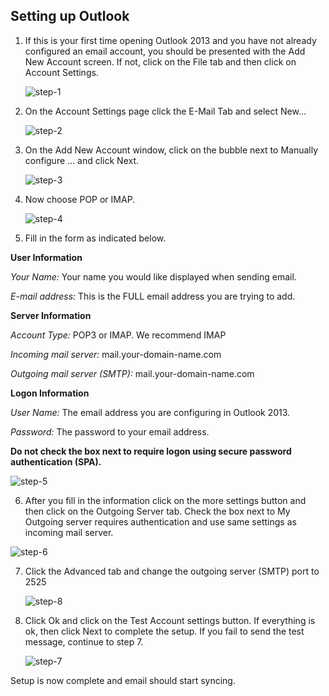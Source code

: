## Setting up Outlook
1. If this is your first time opening Outlook 2013 and you have not already configured an email account, you should be presented with the Add New Account screen. If not, click on the File tab and then click on Account Settings.

	![step-1]

2. On the Account Settings page click the E-Mail Tab and select New...

	![step-2]

3. On the Add New Account window, click on the bubble next to Manually configure ... and click Next.

	![step-3]

4. Now choose POP or IMAP.

	![step-4]

5. Fill in the form as indicated below.

**User Information**

*Your Name:* Your name you would like displayed when sending email. 

*E-mail address:* This is the FULL email address you are trying to add.

**Server Information**

*Account Type:* POP3 or IMAP. We recommend IMAP

*Incoming mail server:* mail.your-domain-name.com 

*Outgoing mail server (SMTP):* mail.your-domain-name.com 

**Logon Information**

*User Name:* The email address you are configuring in Outlook 2013. 

*Password:* The password to your email address.

**Do not check the box next to require logon using secure password authentication (SPA).**

![step-5]

6. After you fill in the information click on the more settings button and then click on the Outgoing Server tab. Check the box next to My Outgoing server requires authentication and use same settings as incoming mail server.

  ![step-6]

7. Click  the Advanced tab and change the outgoing server (SMTP) port to 2525

   ![step-8]

8. Click Ok and click on the Test Account settings button. If everything is ok, then click Next to complete the setup. If you fail to send the test message, continue to step 7.

   ![step-7]

   



Setup is now complete and email should start syncing.

[step-1]: https://raw.githubusercontent.com/GearHost/docs/master/Images/email-outlook-step1.png
[step-2]: https://raw.githubusercontent.com/GearHost/docs/master/Images/email-outlook-step2.png
[step-3]: https://raw.githubusercontent.com/GearHost/docs/master/Images/email-outlook-step3.png
[step-4]: https://raw.githubusercontent.com/GearHost/docs/master/Images/email-outlook-step4.png
[step-5]: https://raw.githubusercontent.com/GearHost/docs/master/Images/email-outlook-step5.png
[step-6]: https://raw.githubusercontent.com/GearHost/docs/master/Images/email-outlook-step6.png
[step-7]: https://raw.githubusercontent.com/GearHost/docs/master/Images/email-outlook-step7.png
[step-8]: https://raw.githubusercontent.com/GearHost/docs/master/Images/email-outlook-step8.png